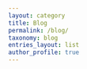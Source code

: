```yaml
---
layout: category
title: Blog
permalink: /blog/
taxonomy: blog
entries_layout: list
author_profile: true
---
```

